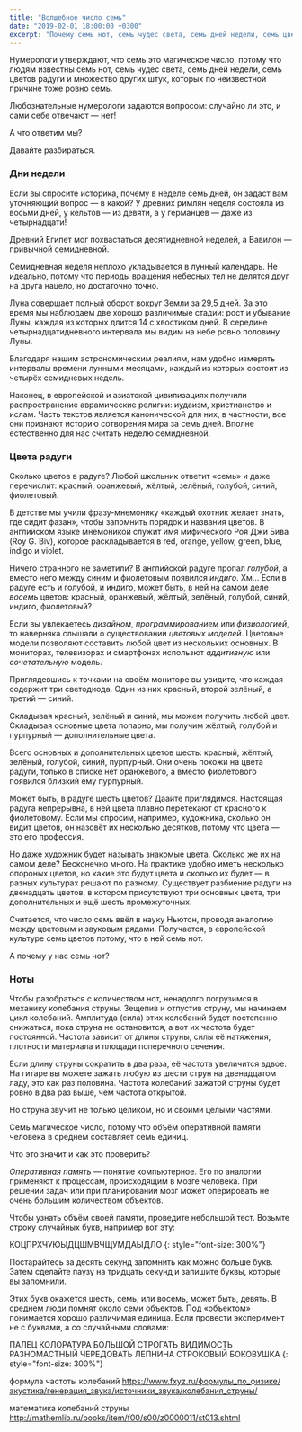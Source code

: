 ```yaml
---
title: "Волшебное число семь"
date: "2019-02-01 18:00:00 +0300"
excerpt: "Почему семь нот, семь чудес света, семь дней недели, семь цветов радуги. Нумерология с сеансом разоблачения."
---
```


Нумерологи утверждают, что семь это магическое число, потому что людям известны семь нот, семь чудес света, семь дней недели, семь цветов радуги и множество других штук, которых по неизвестной причине тоже ровно семь.

Любознательные нумерологи задаются вопросом: случайно ли это, и сами себе отвечают&nbsp;&mdash; нет!

А что ответим мы?

Давайте разбираться.

### Дни недели

Если вы спросите историка, почему в неделе семь дней, он задаст вам уточняющий вопрос&nbsp;&mdash; в какой? У древних римлян неделя состояла из восьми дней, у кельтов&nbsp;&mdash; из девяти, а у германцев&nbsp;&mdash; даже из четырнадцати!

Древний Египет мог похвастаться десятидневной неделей, а Вавилон&nbsp;&mdash; привычной семидневной.

Семидневная неделя неплохо укладывается в лунный календарь. Не идеально, потому что периоды вращения небесных тел не делятся друг на друга нацело, но достаточно точно.

Луна совершает полный оборот вокруг Земли за 29,5 дней. За это время мы наблюдаем две хорошо различимые стадии: рост и убывание Луны, каждая из которых длится 14 с хвостиком дней. В середине четырнадцатидневного интервала мы видим на небе ровно половину Луны.

Благодаря нашим астрономическим реалиям, нам удобно измерять интервалы времени лунными месяцами, каждый из которых состоит из четырёх семидневых недель.

Наконец, в европейской и азиатской цивилизациях получили распространение аврамические религии: иудаизм, христианство и ислам. Часть текстов является канонической для них, в частности, все они признают историю сотворения мира за семь дней. Вполне естественно для нас считать неделю семидневной.

### Цвета радуги

Сколько цветов в радуге? Любой школьник ответит &laquo;семь&raquo; и даже перечислит: красный, оранжевый, жёлтый, зелёный, голубой, синий, фиолетовый.

В детстве мы учили фразу-мнемонику &laquo;каждый охотник желает знать, где сидит фазан&raquo;, чтобы запомнить порядок и названия цветов. В английском языке мнемоникой служит имя мифического Роя Джи Бива (Roy G. Biv), которое раскладывается в red, orange, yellow, green, blue, indigo и violet.

Ничего странного не заметили? В английской радуге пропал *голубой*, а вместо него между синим и фиолетовым появился *индиго*. Хм... Если в радуге есть и голубой, и индиго, может быть, в ней на самом деле *восемь* цветов: красный, оранжевый, жёлтый, зелёный, голубой, синий, индиго, фиолетовый?

Если вы увлекаетесь *дизайном*, *программированием* или *физиологией*, то наверняка слышали о существовании *цветовых моделей*. Цветовые модели позволяют составить любой цвет из нескольких основных. В мониторах, телевизорах и смартфонах использют *аддитивную* или *сочетательную* модель.

Приглядевшись к точками на своём мониторе вы увидите, что каждая содержит три светодиода. Один из них красный, второй зелёный, а третий&nbsp;&mdash; синий.

Складывая красный, зелёный и синий, мы можем получить любой цвет. Складывая основные цвета попарно, мы получим жёлтый, голубой и пурпурный&nbsp;&mdash; дополнительные цвета.

Всего основных и дополнительных цветов шесть: красный, жёлтый, зелёный, голубой, синий, пурпурный. Они очень похожи на цвета радуги, только в списке нет оранжевого, а вместо фиолетового появился близкий ему пурпурный.

Может быть, в радуге шесть цветов? Даайте приглядимся. Настоящая радуга непрерывна, в ней цвета плавно перетекают от красного к фиолетовому. Если мы спросим, например, художника, сколько он видит цветов, он назовёт их несколько десятков, потому что цвета&nbsp;&mdash; это его профессия.

Но даже художник будет называть знакомые цвета. Сколько же их на самом деле? Бесконечно много. На практике удобно иметь несколько опороных цветов, но какие это будут цвета и сколько их будет&nbsp;&mdash; в разных культурах решают по разному. Существует разбиение радуги на двенадцать цветов, в котором присутствуют три основных цвета, три дополнительных и ещё шесть промежуточных.

Считается, что число семь ввёл в науку Ньютон, проводя аналогию между цветовым и звуковым рядами. Получается, в европейской культуре семь цветов потому, что в ней семь нот.

А почему у нас семь нот?

### Ноты

Чтобы разобраться с количеством нот, ненадолго погрузимся в механику колебания струны. Зещепив и отпустив струну, мы начинаем цикл колебаний. Амплитуда (сила) этих колебаний будет постепенно снижаться, пока струна не остановится, а вот их частота будет постоянной. Частота зависит от длины струны, силы её натяжения, плотности материала и площади поперечного сечения.

Если длину струны сократить в два раза, её частота увеличится вдвое. На гитаре вы можете зажать любую из шести струн на двенадцатом ладу, это как раз половина. Частота колебаний зажатой струны будет ровно в два раз выше, чем частота открытой.

Но струна звучит не только целиком, но и своими целыми частями.

Семь магическое число, потому что объём оперативной памяти человека в среднем составляет семь единиц.

Что это значит и как это проверить?

*Оперативная память*&nbsp;&mdash; понятие компьютерное. Его по аналогии применяют к процессам, происходящим в мозге человека. При решении задач или при планировании мозг может оперировать не очень большим количеством объектов.

Чтобы узнать объём своей памяти, проведите небольшой тест. Возьмте строку случайных букв, например вот эту:

КОЦПРХЧУЮЫДЦШМВЧЩУМДАЫДЛО
{: style="font-size: 300%"}

Постарайтесь за десять секунд запомнить как можно больше букв. Затем сделайте паузу на тридцать секунд и запишите буквы, которые вы запомнили.

Этих букв окажется шесть, семь, или восемь, может быть, девять. В среднем люди помнят около семи объектов. Под &laquo;объектом&raquo; понимается хорошо различимая единица. Если провести эксперимент не с буквами, а со случайными словами:

ПАЛЕЦ КОЛОРАТУРА БОЛЬШОЙ СТРОГАТЬ ВИДИМОСТЬ РАЗНОМАСТНЫЙ ЧЕРЕДОВАТЬ ЛЕПНИНА СТРОКОВЫЙ БОКОВУШКА
{: style="font-size: 300%"}

формула частоты колебаний
https://www.fxyz.ru/формулы_по_физике/акустика/генерация_звука/источники_звука/колебания_струны/


математика колебаний струны
http://mathemlib.ru/books/item/f00/s00/z0000011/st013.shtml